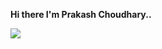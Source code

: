**Hi there I'm Prakash Choudhary..**
<br />

<img align="left" src="https://github-readme-stats.vercel.app/api?username=prakash18399&count_private=true&theme=tokyonight&include_all_commits=true&show_icons=true" />

